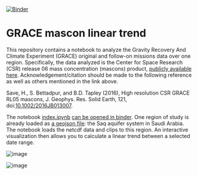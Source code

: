 [![Binder](https://mybinder.org/badge_logo.svg)](https://binder.kaust.edu.sa/v2/gh/lopezvoliver/grace_mascon/master?labpath=index.ipynb)

# GRACE mascon linear trend 

This repository contains a notebook to analyze the Gravity Recovery And Climate Experiment (GRACE) original and follow-on missions data over one region. Specifically, the data analyzed is the Center for Space Research (CSR) release 06 mass concentration (mascons) product, [publicly available here](https://www2.csr.utexas.edu/grace/RL06_mascons.html). Acknowledgement/citation should be made to the following reference as well as others mentioned in the link above. 

Save, H., S. Bettadpur, and B.D. Tapley (2016), High resolution CSR GRACE RL05 mascons, J. Geophys. Res. Solid Earth, 121, doi:[10.1002/2016JB013007](http://dx.doi.org/10.1002/2016JB013007).

The notebook [index.ipynb](index.ipynb) [can be opened in binder](https://binder.kaust.edu.sa/v2/gh/lopezvoliver/grace_mascon/master?labpath=index.ipynb). One region of study is already loaded as [a geojson file](Saq.geojson): the Saq aquifer system in Saudi Arabia. The notebook loads the netcdf data and clips to this region. An interactive visualization then allows you to calculate a linear trend between a selected date range. 


![image](https://user-images.githubusercontent.com/14804652/204226749-392d8e29-b2ec-4f07-b517-31c7b6ea1cfd.png)

![image](https://user-images.githubusercontent.com/14804652/204219186-2ee46005-a30f-4f63-9c8a-0972486c608e.png)


